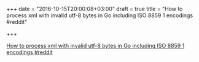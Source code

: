 +++
date = "2016-10-15T20:00:08+03:00"
draft = true
title = "How to process xml with invalid utf-8 bytes in Go including ISO 8859 1 encodings  #reddit"

+++

<p><a href="https://t.co/VZXarepSXg">How to process xml with invalid utf-8 bytes in Go including ISO 8859 1 encodings  #reddit</a></p>
